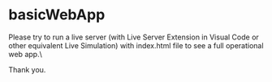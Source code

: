 # basicWebApp

Please try to run a live server (with Live Server Extension in Visual Code or other equivalent Live Simulation) with index.html file to see a full operational web app.\

Thank you.